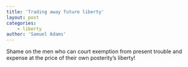 ```yaml
---
title: 'Trading away future liberty'
layout: post
categories:
    - liberty
author: 'Samuel Adams'
---
```


Shame on the men who can court exemption from present trouble and expense at the price of their own posterity’s liberty!